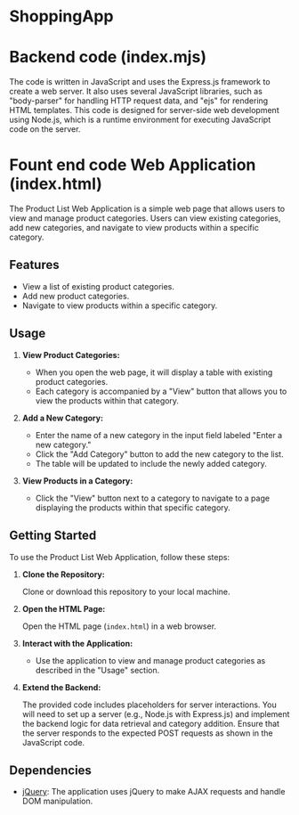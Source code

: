 # ShoppingApp

# Backend code (index.mjs)
The code is written in JavaScript and uses the Express.js framework to create a web server.
It also uses several JavaScript libraries, such as "body-parser" for handling HTTP request data, and "ejs" for rendering HTML templates. 
This code is designed for server-side web development using Node.js, which is a runtime environment for executing JavaScript code on the server.

# Fount end code Web Application (index.html)

The Product List Web Application is a simple web page that allows users to view and manage product categories. 
Users can view existing categories, add new categories, and navigate to view products within a specific category.

## Features

- View a list of existing product categories.
- Add new product categories.
- Navigate to view products within a specific category.

## Usage

1. **View Product Categories:**

   - When you open the web page, it will display a table with existing product categories.
   - Each category is accompanied by a "View" button that allows you to view the products within that category.

2. **Add a New Category:**

   - Enter the name of a new category in the input field labeled "Enter a new category."
   - Click the "Add Category" button to add the new category to the list.
   - The table will be updated to include the newly added category.

3. **View Products in a Category:**

   - Click the "View" button next to a category to navigate to a page displaying the products within that specific category.

## Getting Started

To use the Product List Web Application, follow these steps:

1. **Clone the Repository:**

   Clone or download this repository to your local machine.

2. **Open the HTML Page:**

   Open the HTML page (`index.html`) in a web browser.

3. **Interact with the Application:**

   - Use the application to view and manage product categories as described in the "Usage" section.

4. **Extend the Backend:**

   The provided code includes placeholders for server interactions. You will need to set up a server (e.g., Node.js with Express.js) and implement the backend logic for data retrieval and category addition. Ensure that the server responds to the expected POST requests as shown in the JavaScript code.

## Dependencies

- [jQuery](https://jquery.com/): The application uses jQuery to make AJAX requests and handle DOM manipulation.



